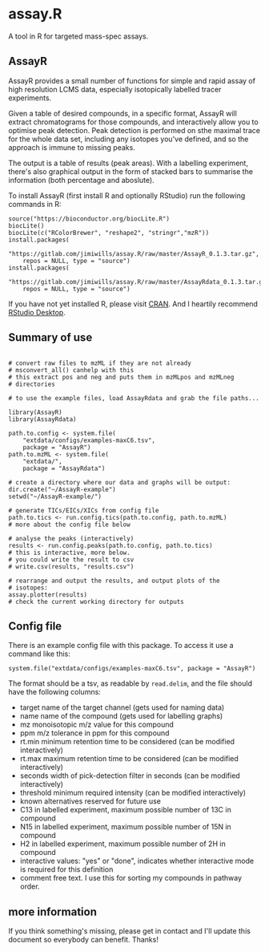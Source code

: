 # assay.R

A tool in R for targeted mass-spec assays.

## AssayR

AssayR provides a small number of functions for simple and
rapid assay of high resolution LCMS data, especially isotopically
labelled tracer experiments.

Given a table of desired compounds, in a specific format, AssayR will extract
chromatograms for those compounds, and interactively allow you to optimise peak
detection.  Peak detection is performed on sthe maximal trace for the whole data
set, including any isotopes you've defined, and so the approach is immune to 
missing peaks.

The output is a table of results (peak areas).  With a labelling experiment, 
there's also graphical output in the form of stacked bars to summarise the 
information (both percentage and aboslute).

To install AssayR (first install R and optionally RStudio) run the following
commands in R:

    source("https://bioconductor.org/biocLite.R")
    biocLite()
    biocLite(c("RColorBrewer", "reshape2", "stringr","mzR"))
    install.packages(
        "https://gitlab.com/jimiwills/assay.R/raw/master/AssayR_0.1.3.tar.gz", 
        repos = NULL, type = "source")
    install.packages(
        "https://gitlab.com/jimiwills/assay.R/raw/master/AssayRdata_0.1.3.tar.gz", 
        repos = NULL, type = "source")

If you have
not yet installed R, please visit [CRAN](https://cran.r-project.org/).  And I 
heartily recommend
[RStudio Desktop](https://www.rstudio.com/products/RStudio/#Desktop).

## Summary of use

```{r usage, eval=FALSE}

# convert raw files to mzML if they are not already
# msconvert_all() canhelp with this
# this extract pos and neg and puts them in mzMLpos and mzMLneg
# directories

# to use the example files, load AssayRdata and grab the file paths...

library(AssayR)
library(AssayRdata)

path.to.config <- system.file(
    "extdata/configs/examples-maxC6.tsv", 
    package = "AssayR")
path.to.mzML <- system.file(
    "extdata/", 
    package = "AssayRdata")

# create a directory where our data and graphs will be output:
dir.create("~/AssayR-example")
setwd("~/AssayR-example/")

# generate TICs/EICs/XICs from config file
path.to.tics <- run.config.tics(path.to.config, path.to.mzML)
# more about the config file below

# analyse the peaks (interactively)
results <- run.config.peaks(path.to.config, path.to.tics)
# this is interactive, more below.
# you could write the result to csv
# write.csv(results, "results.csv")

# rearrange and output the results, and output plots of the
# isotopes:
assay.plotter(results)
# check the current working directory for outputs

```

## Config file

There is an example config file with this package.  To access it use a command
like this:

    system.file("extdata/configs/examples-maxC6.tsv", package = "AssayR")

The format should be a tsv, as readable by `read.delim`, and the file
should have the following columns:

* target
    name of the target channel (gets used for naming data)
* name
    name of the compound (gets used for labelling graphs)
* mz
    monoisotopic m/z value for this compound
* ppm
    m/z tolerance in ppm for this compound
* rt.min
    minimum retention time to be considered (can be modified interactively)
* rt.max
    maximum retention time to be considered (can be modified interactively)
* seconds
    width of pick-detection filter in seconds (can be modified interactively)
* threshold
    minimum required intensity (can be modified interactively)
* known alternatives
    reserved for future use
* C13
    in labelled experiment, maximum possible number of 13C in compound
* N15
    in labelled experiment, maximum possible number of 15N in compound
* H2
    in labelled experiment, maximum possible number of 2H in compound
* interactive
    values: "yes" or "done", indicates whether interactive mode is 
    required for this definition
* comment
    free text.  I use this for sorting my compounds in pathway order.

## more information

If you think something's missing, please get in contact and I'll update this
document so everybody can benefit.  Thanks!
